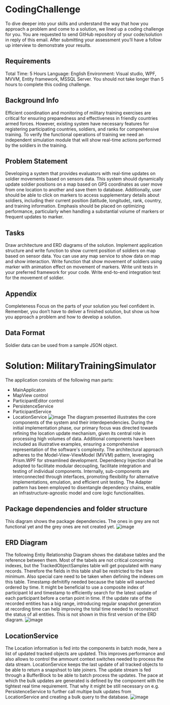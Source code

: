 # CodingChallenge
To dive deeper into your skills and understand the way that how you approach a problem and come to a solution, we lined up a coding challenge for you. You are requested to send GitHub repository of your code/solution in reply of this email.
After submitting your assessment you’ll have a follow up interview to demonstrate your results.
## Requirements
Total Time: 5 Hours
Language: English
Environment: Visual studio, WPF, MVVM, Entity framework, MSSQL Server.
You should not take longer than 5 hours to complete this coding challenge.
## Background Info
Efficient coordination and monitoring of military training exercises are critical for ensuring preparedness and effectiveness in friendly countries armed forces. However, existing system have necessary features for registering participating countries, soldiers, and ranks for comprehensive training. To verify the functional operations of training we need an independent simulation module that will show real-time actions performed by the soldiers in the training.
## Problem Statement
Developing a system that provides evaluators with real-time updates on soldier movements based on sensors data. This system should dynamically update soldier positions on a map based on GPS coordinates as user move from one location to another and save them to database. Additionally, user should be able to click on markers to access supplementary details about soldiers, including their current position (latitude, longitude), rank, country, and training information. Emphasis should be placed on optimizing performance, particularly when handling a substantial volume of markers or frequent updates to marker.
## Tasks
Draw architecture and ERD diagrams of the solution.
Implement application structure and write function to show current position of soldiers on map based on sensor data. You can use any map service to show data on map and show interaction.
Write function that show movement of soldiers using marker with animation effect on movement of markers.
Write unit tests in your preferred framework for your code.
Write end-to-end integration test for the movement of soldier.
## Appendix
Completeness
Focus on the parts of your solution you feel confident in. Remember, you don’t have to deliver a finished solution, but show us how you approach a problem and how to develop a solution.
## Data Format
Soldier data can be used from a sample JSON object.

# Solution: MilitaryTrainingSimulator
The application consists of the following man parts:
* MainApplicaton
* MapView control
* ParticipantEditor control
* PersistenceService
* ParticipantService
* LocationService
![image](https://github.com/MarcellecraM/CodingChallenge/assets/163450625/39f61d2e-98bb-494f-8ee9-e37f298ba6f9)
The diagram presented illustrates the core components of the system and their interdependencies. During the initial implementation phase, our primary focus was directed towards refining the location update mechanism, given its central role in processing high volumes of data. Additional components have been included as illustrative examples, ensuring a comprehensive representation of the software's complexity.
The architectural approach adheres to the Model-View-ViewModel (MVVM) pattern, leveraging Prism.WPF for streamlined development. Dependency Injection shall be adopted to facilitate modular decoupling, facilitate integration and testing of individual components. Internally, sub-components are interconnected through interfaces, promoting flexibility for alternative implementations, emulation, and efficient unit testing.
The Adapter pattern has been employed to disentangle dependency chains, enable an infrastructure-agnostic model and core logic functionalities.
## Package dependencies and folder structure
This diagram shows the package dependencies. The ones in grey are not functional yet and the grey ones are not created yet.
![image](https://github.com/MarcellecraM/CodingChallenge/assets/163450625/4a20c42b-630e-4253-8407-a4e957161274)
## ERD Diagram
The following Entiy Relationship Diagram shows the database tables and the reference between them. Most of the tabels are not critical concerning indexes, but the TrackedObjectSamples table will get populated with many records. Therefore the fields in this table shall be restricted to the bare minimum. Also special care need to be taken when defining the indexes om this table. Timestamp defnitifly needed because the table will searched ordered by time. It might be beneficial to use a composite index of participant Id and timestamp to efficiently search for the latest update of each participant before a certan point in time. If the update rate of the recorded entities has a big range, introducing regular snapshot generation at recording time can help improving the total time needed to reconstruct the status of all entities. This is not shown in this first version of the ERD diagram.
![image](https://github.com/MarcellecraM/CodingChallenge/assets/163450625/58c1aa3a-9c2e-4b00-8f3e-39cf6ccf0370)
## LocationService
The Location information is fed into the components in batch mode, here a list of updated tracked objects are updated. This improves performance and also allows to control the ammount context switches needed to process the data stream. LocationService keeps the last update of all tracked objects to be able to return a snapshsot to late joiners. The update stream is fed through a BufferBlock to be able to batch process the updates. The pace at which the bulk updates are generated is defined by the component with the tightest real time requirement. That why it might be still necessary on e.g. PersistenceService to further call multipe bulk updates from LocationService and creating a bulk query to the database.
![image](https://github.com/MarcellecraM/CodingChallenge/assets/163450625/249d083c-1ded-4485-aaf3-0a96f40ca73f)
